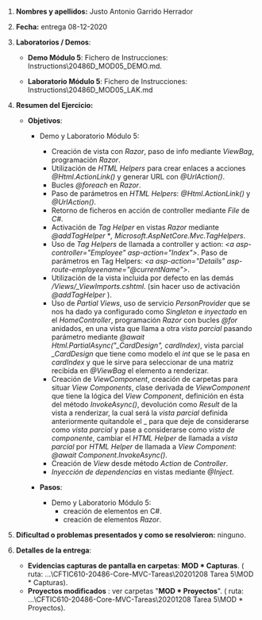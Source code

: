 1. **Nombres y apellidos:** Justo Antonio Garrido Herrador

2. **Fecha:** entrega 08-12-2020

3. **Laboratorios / Demos**: 

   - **Demo Módulo 5**: Fichero de Instrucciones: Instructions\20486D_MOD05_DEMO.md. 

   - **Laboratorio Módulo 5**: Fichero de Instrucciones: Instructions\20486D_MOD05_LAK.md

4. **Resumen del Ejercicio:**

      * **Objetivos**: 

        * Demo y Laboratorio Módulo 5: 

          * Creación de vista con *Razor*, paso de info mediante *ViewBag*, programación *Razor*.
          * Utilización de *HTML Helpers* para crear enlaces a acciones *@Html.ActionLink()* y generar URL con *@UrlAction()*. 
          * Bucles *@foreach* en *Razor*. 
          * Paso de parámetros en *HTML Helpers*: *@Html.ActionLink()* y *@UrlAction()*. 
          * Retorno de ficheros en acción de controller mediante *File* de *C#*.
          * Activación de *Tag Helper* en vistas *Razor* mediante  *@addTagHelper* **, Microsoft.AspNetCore.Mvc.TagHelpers*.
          * Uso de *Tag Helpers* de llamada a controller y action: *\<a asp-controller="Employee" asp-action="Index">*. Paso de parámetros en Tag Helpers: *\<a asp-action="Details" asp-route-employeename="@currentName">*.
          * Utilización de la vista incluida por defecto en las demás */Views/_ViewImports.cshtml*. (sin hacer uso de activación *@addTagHelper* ).
          * Uso de *Partial Views*, uso de servicio *PersonProvider* que se nos ha dado ya configurado como *Singleton* e *inyectado* en el *HomeController*, programación *Razor* con bucles *@for* anidados, en una vista que llama a otra *vista parcial* pasando parámetro mediante *@await Html.PartialAsync("_CardDesign", cardIndex)*, vista parcial *_CardDesign* que tiene como modelo el *int* que se le pasa en *cardIndex* y que le sirve para seleccionar de una matriz recibida en *@ViewBag* el elemento a renderizar.
          * Creación de *ViewComponent*, creación de carpetas para situar *View Components*, clase derivada de *ViewComponent* que tiene la lógica del *View Component*, definición en ésta del método *InvokeAsync()*, devolución como *Result* de la vista a renderizar, la cual será la *vista parcial* definida anteriormente quitandole el _ para que deje de considerarse como *vista parcial* y pase a considerarse como *vista de componente*, cambiar el *HTML Helper* de llamada a *vista parcial* por *HTML Helper* de llamada a *View Component*: *@await Component.InvokeAsync()*.
          * Creación de *View* desde método *Action* de *Controller*.
          * *Inyección de dependencias* en vistas mediante *@Inject*.
        * **Pasos**: 
          * Demo y Laboratorio Módulo 5: 
            * creación de elementos en C#.
            * creación de elementos *Razor*.
5. **Dificultad o problemas presentados y como se resolvieron:** ninguno.

6. **Detalles de la entrega**:

   * **Evidencias capturas de pantalla en carpetas**: **MOD * Capturas**. ( ruta: ...\\CFTIC610-20486-Core-MVC-Tareas\20201208 Tarea 5\MOD * Capturas).

   + **Proyectos modificados** : ver carpetas "**MOD * Proyectos**". ( ruta: ...\CFTIC610-20486-Core-MVC-Tareas\20201208 Tarea 5\MOD * Proyectos).

